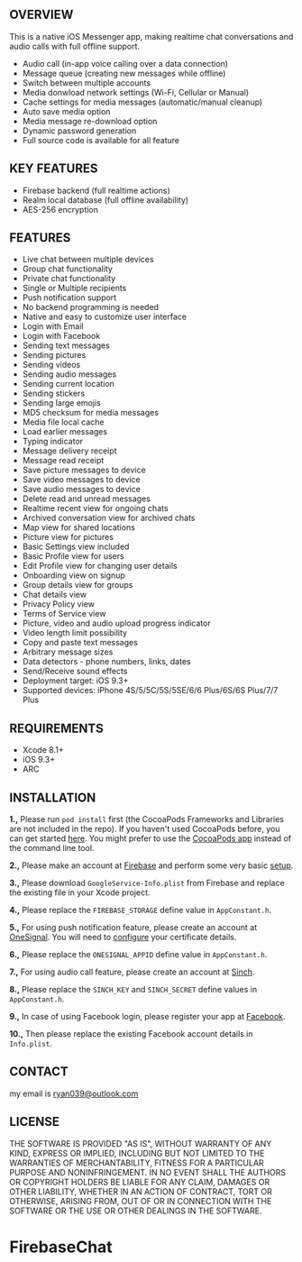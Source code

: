 
## OVERVIEW

This is a native iOS Messenger app, making realtime chat conversations and audio calls with full offline support.


- Audio call (in-app voice calling over a data connection)
- Message queue (creating new messages while offline)
- Switch between multiple accounts
- Media donwload network settings (Wi-Fi, Cellular or Manual)
- Cache settings for media messages (automatic/manual cleanup)
- Auto save media option
- Media message re-download option
- Dynamic password generation
- Full source code is available for all feature

## KEY FEATURES

- Firebase backend (full realtime actions)
- Realm local database (full offline availability)
- AES-256 encryption

## FEATURES

- Live chat between multiple devices
- Group chat functionality
- Private chat functionality
- Single or Multiple recipients
- Push notification support
- No backend programming is needed
- Native and easy to customize user interface
- Login with Email
- Login with Facebook
- Sending text messages
- Sending pictures
- Sending videos
- Sending audio messages
- Sending current location
- Sending stickers
- Sending large emojis
- MD5 checksum for media messages
- Media file local cache
- Load earlier messages
- Typing indicator
- Message delivery receipt
- Message read receipt
- Save picture messages to device
- Save video messages to device
- Save audio messages to device
- Delete read and unread messages
- Realtime recent view for ongoing chats
- Archived conversation view for archived chats
- Map view for shared locations
- Picture view for pictures
- Basic Settings view included
- Basic Profile view for users
- Edit Profile view for changing user details
- Onboarding view on signup
- Group details view for groups
- Chat details view
- Privacy Policy view
- Terms of Service view
- Picture, video and audio upload progress indicator
- Video length limit possibility
- Copy and paste text messages
- Arbitrary message sizes
- Data detectors - phone numbers, links, dates
- Send/Receive sound effects
- Deployment target: iOS 9.3+
- Supported devices: iPhone 4S/5/5C/5S/5SE/6/6 Plus/6S/6S Plus/7/7 Plus


## REQUIREMENTS

- Xcode 8.1+
- iOS 9.3+
- ARC

## INSTALLATION

**1.,** Please run `pod install` first (the CocoaPods Frameworks and Libraries are not included in the repo). If you haven't used CocoaPods before, you can get started [here](https://guides.cocoapods.org/using/getting-started.html). You might prefer to use the [CocoaPods app](https://cocoapods.org/app) instead of the command line tool.

**2.,** Please make an account at [Firebase](https://firebase.google.com) and perform some very basic [setup](https://firebase.google.com/docs/ios/setup).

**3.,** Please download `GoogleService-Info.plist` from Firebase and replace the existing file in your Xcode project.

**4.,** Please replace the `FIREBASE_STORAGE` define value in `AppConstant.h`.

**5.,** For using push notification feature, please create an account at [OneSignal](https://onesignal.com). You will need to [configure](https://documentation.onesignal.com/docs/generating-an-ios-push-certificate) your certificate details.

**6.,** Please replace the `ONESIGNAL_APPID` define value in `AppConstant.h`.

**7.,** For using audio call feature, please create an account at [Sinch](https://www.sinch.com).

**8.,** Please replace the `SINCH_KEY` and `SINCH_SECRET` define values in `AppConstant.h`.

**9.,** In case of using Facebook login, please register your app at [Facebook](https://developers.facebook.com/apps).

**10.,** Then please replace the existing Facebook account details in `Info.plist`.

## CONTACT

my email is ryan039@outlook.com

## LICENSE

THE SOFTWARE IS PROVIDED "AS IS", WITHOUT WARRANTY OF ANY KIND, EXPRESS OR
IMPLIED, INCLUDING BUT NOT LIMITED TO THE WARRANTIES OF MERCHANTABILITY,
FITNESS FOR A PARTICULAR PURPOSE AND NONINFRINGEMENT. IN NO EVENT SHALL THE
AUTHORS OR COPYRIGHT HOLDERS BE LIABLE FOR ANY CLAIM, DAMAGES OR OTHER
LIABILITY, WHETHER IN AN ACTION OF CONTRACT, TORT OR OTHERWISE, ARISING FROM,
OUT OF OR IN CONNECTION WITH THE SOFTWARE OR THE USE OR OTHER DEALINGS IN
THE SOFTWARE.
# FirebaseChat
